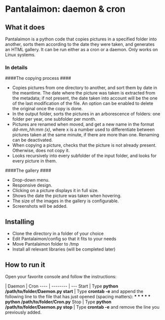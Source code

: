 Pantalaimon: daemon & cron
===================


What it does
-------------

Pantalaimon is a python code that copies pictures in a specified folder into another, sorts them according to the date they were taken, and generates an HTML gallery. It can be run either as a cron or a daemon. Only works on Linux systems.

### In details ###
####The copying process ####
 - Copies pictures from one directory to another, and sort them by date in the meantime. The date where the picture was taken is extracted from the metadata; if not present, the date taken into account will be the one of the last modification of the file. An option can be enabled to delete the original once the copy is done.
 - In the output folder, sorts the pictures in an arborescence of folders: one folder per year, one subfolder per month.
 - Pictures are renamed when moved, and get a new name in the format *dd-mm_hh:mm (x)*, where x is a number used to differentiate between pictures taken at the same minute, if there are more than one. Renaming can be deactivated.
 - When copying a picture, checks that the picture is not already present. Otherwise, does not copy it.
 - Looks recursively into every subfolder of the input folder, and looks for every picture in them.

####The gallery ####
 - Drop-down menu.
 - Responsive design.
 - Clicking on a picture displays it in full size.
 - Shows the date the picture was taken when hovering.
 - The size of the images in the gallery is configurable.
 - Screenshots will be added.

Installing
-------------

- Clone the directory in a folder of your choice
- Edit Pantalaimon/config so that it fits to your needs
- Move Pantalaimon folder to /tmp
- Install all relevant libraries (will be completed later)

How to run it
-------------

Open your favorite console and follow the instructions:

  | Daemon | Cron
---- | -------- | ---
Start | Type **python /path/to/folder/Daemon.py start** | Type **crontab -e** and append the following line to the file that has just opened (spacing matters): __* * * * * python /path/to/folder/Cron.py__
Stop | Type **python /path/to/folder/Daemon.py stop** | Type **crontab -e** and remove the line you previously added.
